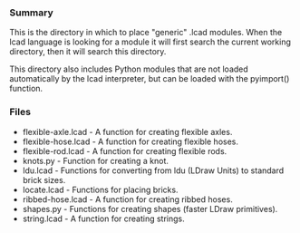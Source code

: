 
### Summary ###
This is the directory in which to place "generic" .lcad modules. When the lcad language is looking for a module it will first search the current working directory, then it will search this directory.

This directory also includes Python modules that are not loaded automatically by the lcad interpreter, but can be loaded with the pyimport() function.

### Files ###

* flexible-axle.lcad - A function for creating flexible axles.
* flexible-hose.lcad - A function for creating flexible hoses.
* flexible-rod.lcad - A function for creating flexible rods.
* knots.py - Function for creating a knot.
* ldu.lcad - Functions for converting from ldu (LDraw Units) to standard brick sizes.
* locate.lcad - Functions for placing bricks.
* ribbed-hose.lcad - A function for creating ribbed hoses.
* shapes.py - Functions for creating shapes (faster LDraw primitives).
* string.lcad - A function for creating strings.
